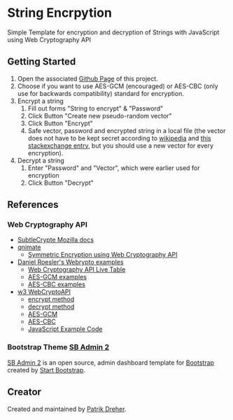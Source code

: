 # String Encrpytion

Simple Template for encryption and decryption of Strings with JavaScript using Web Cryptography API

## Getting Started

1. Open the associated [Github Page](https://elpaisik.github.io/StringEncrypt/pages/forms.html) of this project. 
2. Choose if you want to use AES-GCM (encouraged) or AES-CBC (only use for backwards compatibility) standard for encryption.
3. Encrypt a string
    1. Fill out forms "String to encrypt" & "Password"
    2. Click Button "Create new pseudo-random vector"
    3. Click Button "Encrypt"
    3. Safe vector, password and encrypted string in a local file (the vector does not have to be kept secret according to [wikipedia](https://en.wikipedia.org/wiki/Initialization_vector) and [this stackexchange entry](https://security.stackexchange.com/questions/17044/when-using-aes-and-cbc-is-it-necessary-to-keep-the-iv-secret), but you should use a new vector for every encryption).
4. Decrypt a string
    1. Enter "Password" and "Vector", which were earlier used for encryption
    2. Click Button "Decrypt"

## References 

### Web Cryptography API
* [SubtleCrypte Mozilla docs](https://developer.mozilla.org/en-US/docs/Web/API/SubtleCrypto)
* [qnimate](http://qnimate.com/)
    * [Symmetric Encryption using Web Cryptography API](http://qnimate.com/symmetric-encryption-using-web-cryptography-api/)
* [Daniel Roesler's Webrypto examples](https://github.com/diafygi/webcrypto-examples)
    * [Web Cryptography API Live Table](https://diafygi.github.io/webcrypto-examples/)
    * [AES-GCM examples](https://github.com/diafygi/webcrypto-examples/#aes-gcm)
    * [AES-CBC examples](https://github.com/diafygi/webcrypto-examples/#aes-cbc)
* [w3 WebCryptoAPI](https://www.w3.org/TR/WebCryptoAPI/)
    * [encrypt method](https://www.w3.org/TR/WebCryptoAPI/#SubtleCrypto-method-encrypt)
    * [decrypt method](https://www.w3.org/TR/WebCryptoAPI/#SubtleCrypto-method-decrypt)
    * [AES-GCM](https://www.w3.org/TR/WebCryptoAPI/#aes-gcm)
    * [AES-CBC](https://www.w3.org/TR/WebCryptoAPI/#aes-cbc)
    * [JavaScript Example Code](https://www.w3.org/TR/WebCryptoAPI/#examples-section)

### Bootstrap Theme [SB Admin 2](http://startbootstrap.com/template-overviews/sb-admin-2/)

[SB Admin 2](http://startbootstrap.com/template-overviews/sb-admin-2/) is an open source, admin dashboard template for [Bootstrap](http://getbootstrap.com/) created by [Start Bootstrap](http://startbootstrap.com/).

## Creator

Created and maintained by [Patrik Dreher](https://elpaisik.github.io/).

